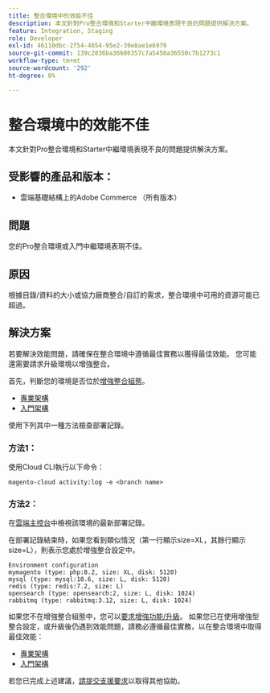 ```yaml
---
title: 整合環境中的效能不佳
description: 本文針對Pro整合環境和Starter中繼環境表現不良的問題提供解決方案。
feature: Integration, Staging
role: Developer
exl-id: 46110dbc-2f54-4654-95e2-39e8ae1e6979
source-git-commit: 139c2836ba36686357c7a5458a36550c7b1273c1
workflow-type: tm+mt
source-wordcount: '292'
ht-degree: 0%

---
```


# 整合環境中的效能不佳

本文針對Pro整合環境和Starter中繼環境表現不良的問題提供解決方案。

## 受影響的產品和版本：

* 雲端基礎結構上的Adobe Commerce （所有版本）

## 問題

您的Pro整合環境或入門中繼環境表現不佳。

## 原因

根據目錄/資料的大小或協力廠商整合/自訂的需求，整合環境中可用的資源可能已超過。

## 解決方案

若要解決效能問題，請確保在整合環境中遵循最佳實務以獲得最佳效能。 您可能還需要請求升級環境以增強整合。

首先，判斷您的環境是否位於[增強整合組態](https://experienceleague.adobe.com/en/docs/experience-cloud-kcs/kbarticles/ka-27242)。

* [專業架構](https://experienceleague.adobe.com/en/docs/commerce-cloud-service/user-guide/architecture/pro-architecture#integration-environment)
* [入門架構](https://experienceleague.adobe.com/en/docs/commerce-cloud-service/user-guide/architecture/starter-architecture#staging-environment)

使用下列其中一種方法檢查部署記錄。

### 方法1：

使用Cloud CLI執行以下命令：

`magento-cloud activity:log -e <branch name>`

### 方法2：

在[雲端主控台](https://console.adobecommerce.com)中檢視該環境的最新部署記錄。

在部署記錄結束時，如果您看到類似情況（第一行顯示size=XL，其餘行顯示size=L），則表示您處於增強整合設定中。

```
Environment configuration
mymagento (type: php:8.2, size: XL, disk: 5120)
mysql (type: mysql:10.6, size: L, disk: 5120)
redis (type: redis:7.2, size: L)
opensearch (type: opensearch:2, size: L, disk: 1024)
rabbitmq (type: rabbitmq:3.12, size: L, disk: 1024)
```

如果您不在增強整合組態中，您可以[要求增強功能/升級](https://experienceleague.adobe.com/en/docs/experience-cloud-kcs/kbarticles/ka-27242)。
如果您已在使用增強型整合設定，或升級後仍遇到效能問題，請務必遵循最佳實務，以在整合環境中取得最佳效能：

* [專業架構](https://experienceleague.adobe.com/en/docs/commerce-cloud-service/user-guide/architecture/pro-architecture#integration-environment)
* [入門架構](https://experienceleague.adobe.com/en/docs/commerce-cloud-service/user-guide/architecture/starter-architecture#staging-environment)

若您已完成上述建議，[請提交支援要求](https://experienceleague.adobe.com/en/docs/commerce-knowledge-base/kb/help-center-guide/magento-help-center-user-guide#submit-ticket)以取得其他協助。
